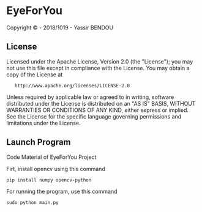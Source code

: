 # EyeForYou

   Copyright © - 2018/1019 - Yassir BENDOU
   
   ## License
   
   Licensed under the Apache License, Version 2.0 (the "License");
   you may not use this file except in compliance with the License.
   You may obtain a copy of the License at

       http://www.apache.org/licenses/LICENSE-2.0

   Unless required by applicable law or agreed to in writing, software
   distributed under the License is distributed on an "AS IS" BASIS,
   WITHOUT WARRANTIES OR CONDITIONS OF ANY KIND, either express or implied.
   See the License for the specific language governing permissions and
   limitations under the License.
   
   

   ## Launch Program
   
Code Material of EyeForYou Project

Firt, install opencv using this command 

`pip install numpy opencv-python`

For running the program, use this command

`sudo python main.py`
